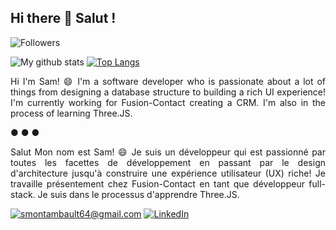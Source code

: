 ## Hi there 👋 Salut !
![Followers](https://img.shields.io/github/followers/MysticFragilist?style=social)

![My github stats](https://github-readme-stats.vercel.app/api?username=MysticFragilist&hide=stars&count_private=true&show_icons=true&theme=tokyonight&show_icons=true)
[![Top Langs](https://github-readme-stats.vercel.app/api/top-langs/?username=MysticFragilist&layout=compact)](https://github.com/anuraghazra/github-readme-stats)


<div style="text-align: justify;">Hi I'm Sam! 😄 I'm a software developer who is passionate about a lot of things from designing a database structure to building a rich UI experience! I'm currently working for Fusion-Contact creating a CRM. I'm also in the process of learning Three.JS.</div>

● ● ●

<div style="text-align: justify;">Salut Mon nom est Sam! 😄 Je suis un développeur qui est passionné par toutes les facettes de développement en passant par le design d'architecture jusqu'à construire une expérience utilisateur (UX) riche! Je travaille présentement chez Fusion-Contact en tant que développeur full-stack. Je suis dans le processus d'apprendre Three.JS.</div>


<a href="mailto:smontambault64@gmail.com">![smontambault64@gmail.com](https://img.shields.io/badge/Gmail-D14836?style=flat-square&logo=gmail&logoColor=white)</a>
<a href="https://www.linkedin.com/in/samuel-montambault-62b543114/">![LinkedIn](https://img.shields.io/badge/LinkedIn-0077B5?style=flat-square&logo=linkedin&logoColor=white)</a>
